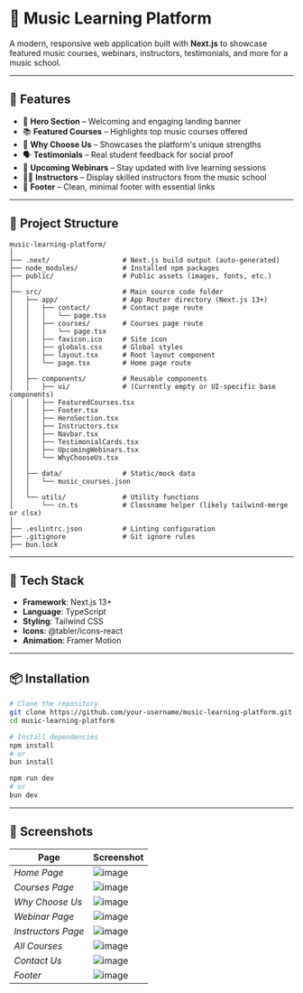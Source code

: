 # 🎵 Music Learning Platform

A modern, responsive web application built with **Next.js** to showcase featured music courses, webinars, instructors, testimonials, and more for a music school.

---

## 🚀 Features

- 🎹 **Hero Section** – Welcoming and engaging landing banner
- 📚 **Featured Courses** – Highlights top music courses offered
- 🌟 **Why Choose Us** – Showcases the platform's unique strengths
- 🗣️ **Testimonials** – Real student feedback for social proof
- 🎤 **Upcoming Webinars** – Stay updated with live learning sessions
- 🧑‍🏫 **Instructors** – Display skilled instructors from the music school
- 🦶 **Footer** – Clean, minimal footer with essential links

---

## 📁 Project Structure
```
music-learning-platform/
│
├── .next/                  # Next.js build output (auto-generated)
├── node_modules/           # Installed npm packages
├── public/                 # Public assets (images, fonts, etc.)
│
├── src/                    # Main source code folder
│   ├── app/                # App Router directory (Next.js 13+)
│   │   ├── contact/        # Contact page route
│   │   │   └── page.tsx
│   │   ├── courses/        # Courses page route
│   │   │   └── page.tsx
│   │   ├── favicon.ico     # Site icon
│   │   ├── globals.css     # Global styles
│   │   ├── layout.tsx      # Root layout component
│   │   └── page.tsx        # Home page route
│   │
│   ├── components/         # Reusable components
│   │   ├── ui/             # (Currently empty or UI-specific base components)
│   │   ├── FeaturedCourses.tsx
│   │   ├── Footer.tsx
│   │   ├── HeroSection.tsx
│   │   ├── Instructors.tsx
│   │   ├── Navbar.tsx
│   │   ├── TestimonialCards.tsx
│   │   ├── UpcomingWebinars.tsx
│   │   └── WhyChooseUs.tsx
│   │
│   ├── data/               # Static/mock data
│   │   └── music_courses.json
│   │
│   └── utils/              # Utility functions
│       └── cn.ts           # Classname helper (likely tailwind-merge or clsx)
│
├── .eslintrc.json          # Linting configuration
├── .gitignore              # Git ignore rules
├── bun.lock

```          

---

## 🧪 Tech Stack

- **Framework**: Next.js 13+
- **Language**: TypeScript
- **Styling**: Tailwind CSS
- **Icons**: @tabler/icons-react
- **Animation**: Framer Motion

---

## 📦 Installation

```bash
# Clone the repository
git clone https://github.com/your-username/music-learning-platform.git
cd music-learning-platform

# Install dependencies
npm install
# or
bun install

npm run dev
# or
bun dev
```
---

## 📸 Screenshots

| Page | Screenshot |
|------|-----------|
| *Home Page* | ![image](https://github.com/user-attachments/assets/f311da4b-0442-4e5e-8b0f-d15a4d67778f) |
| *Courses Page* | ![image](https://github.com/user-attachments/assets/bba2167e-ea55-45a4-a7b1-b8b9290826ff) |
| *Why Choose Us* | ![image](https://github.com/user-attachments/assets/beb7239b-3d9f-4a81-a63d-31c3ccc86277) |
| *Webinar Page* | ![image](https://github.com/user-attachments/assets/0be222e4-e687-49d5-b447-351fd7445344) |
| *Instructors Page* |![image](https://github.com/user-attachments/assets/b6b9ea72-d932-4efd-9f28-38849aece1d9) |
| *All Courses* | ![image](https://github.com/user-attachments/assets/9f1dd0cb-f00c-4fb6-8515-3435310196fc) |
| *Contact Us* | ![image](https://github.com/user-attachments/assets/eaf28061-b11c-428b-a6ab-1dbc4b03ed15) |
| *Footer* | ![image](https://github.com/user-attachments/assets/f0694706-3dd2-4600-bc70-3796aea5bb2d) |
